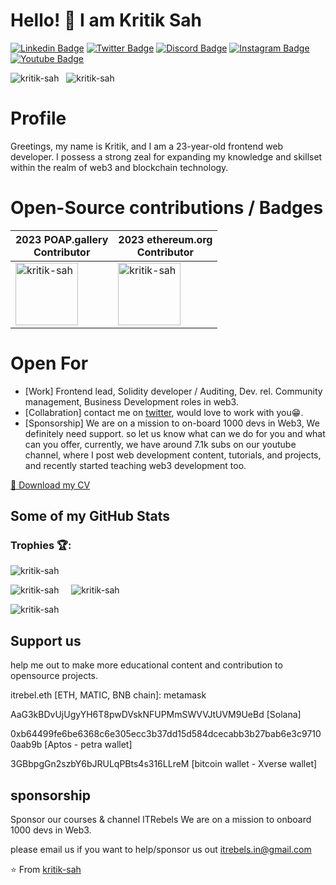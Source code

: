 # Hello! 👋 I am Kritik Sah
[![Linkedin Badge](https://img.shields.io/badge/-Kritik%20Sah-blue?style=flat-square&logo=Linkedin&logoColor=white&link=https://www.linkedin.com/in/kritiksah/)](https://www.linkedin.com/in/kritiksah)
[![Twitter Badge](https://img.shields.io/badge/-@KritikSah-1ca0f1?style=flat-square&labelColor=1ca0f1&logo=twitter&logoColor=white&link=https://twitter.com/sahkritik)](https://twitter.com/sahkritik)
[![Discord Badge](https://img.shields.io/badge/-IT%20Rebeles-8B89CC?style=flat-square&logo=Discord&logoColor=white&link=https://discord.gg/wHxK4VGPbV)](https://discord.gg/wHxK4VGPbV)
[![Instagram Badge](https://img.shields.io/badge/-kritik.sah-fbad50?style=flat-square&logo=Instagram&logoColor=black&link=https://www.instagram.com/kritik.sah/)](https://www.instagram.com/kritik.sah/)
[![Youtube Badge](https://img.shields.io/badge/-IT%20Rebels-ff0000?style=flat-square&logo=Youtube&logoColor=white&link=https://www.youtube.com/itrebels)](https://www.youtube.com/itrebels)
<p align="left">
  <img src="https://img.shields.io/github/followers/kritik-sah?color=1f222e&label=Followers&style=social" alt="kritik-sah" /> &nbsp;
  <img src="https://komarev.com/ghpvc/?username=kritik-sah&label=Profile%20views&color=0e75b6&style=flat" alt="kritik-sah" />
</p>

# Profile
Greetings, my name is Kritik, and I am a 23-year-old frontend web developer. I possess a strong zeal for expanding my knowledge and skillset within the realm of web3 and blockchain technology.
<br />

# Open-Source contributions / Badges
|2023 POAP.gallery<br/>Contributor|2023 ethereum.org<br/>Contributor|
|-----------------|-------------------|
|[<img src="https://assets.poap.xyz/gitpoap3a-2023-poapgallery-contributor-2022-logo-1671234027079.png" width="100" alt="kritik-sah" />](https://www.gitpoap.io/p/itrebel.eth)|[<img src="https://assets.poap.xyz/gitpoap3a-2023-ethereumorg-contributor-2022-logo-1671568487547.png" width="100" alt="kritik-sah" />](https://www.gitpoap.io/p/itrebel.eth)|
# Open For
- [Work] Frontend lead, Solidity developer / Auditing, Dev. rel. Community management, Business Development roles in web3.
- [Collabration] contact me on [twitter](https://twitter.com/sahkritik), would love to work with you😁.
- [Sponsorship] We are on a mission to on-board 1000 devs in Web3, We definitely need support. so let us know what can we do for you and what can you offer, currently, we have around 7.1k subs on our youtube channel, where I post web development content, tutorials, and projects, and recently started teaching web3 development too.


[📄 Download my CV](https://github.com/kritik-sah/resume/raw/main/2023/resume.pdf)

## Some of my GitHub Stats
<h3>Trophies 🏆:</h3>
<p align="left">
  <picture>
    <source media="(prefers-color-scheme: dark)" srcset="https://github-profile-trophy.vercel.app/?username=kritik-sah&theme=onedark&margin-h=15&margin-w=15&column=4">
    <img src="https://github-profile-trophy.vercel.app/?username=kritik-sah&margin-w=15&margin-h=15&column=8" alt="kritik-sah" />
  </picture>
</p>

<p align="left">
  <picture>
    <source media="(prefers-color-scheme: dark)" srcset="https://github-readme-stats.vercel.app/api?username=kritik-sah&show_icons=true&locale=en&theme=dark">
    <img src="https://github-readme-stats.vercel.app/api?username=kritik-sah&show_icons=true&locale=en" alt="kritik-sah" />
  </picture>&nbsp;&nbsp;&nbsp;
  <picture>
    <source media="(prefers-color-scheme: dark)" srcset="https://github-readme-stats.vercel.app/api/top-langs?username=kritik-sah&show_icons=true&locale=en&layout=compact&theme=dark">
    <img align="top" src="https://github-readme-stats.vercel.app/api/top-langs?username=kritik-sah&show_icons=true&locale=en&layout=compact" alt="kritik-sah" />
  </picture>
</p>

<p align="left">
  <picture>
    <source media="(prefers-color-scheme: dark)" srcset="https://github-readme-streak-stats.herokuapp.com/?user=kritik-sah&theme=dark">
    <img align="center" src="https://github-readme-streak-stats.herokuapp.com/?user=kritik-sah&" alt="kritik-sah" />
  </picture>
</p>

## Support us
help me out to make more educational content and contribution to opensource projects.

itrebel.eth [ETH, MATIC, BNB chain]: metamask

AaG3kBDvUjUgyYH6T8pwDVskNFUPMmSWVVJtUVM9UeBd [Solana]

0xb64499fe6be6368c6e305ecc3b37dd15d584dcecabb3b27bab6e3c97100aab9b [Aptos - petra wallet]

3GBbpgGn2szbY6bJRULqPBts4s316LLreM [bitcoin wallet - Xverse wallet]

## sponsorship
Sponsor our courses & channel ITRebels We are on a mission to onboard 1000 devs in Web3.

please email us if you want to help/sponsor us out itrebels.in@gmail.com


⭐️ From [kritik-sah](https://github.com/kritik-sah)
